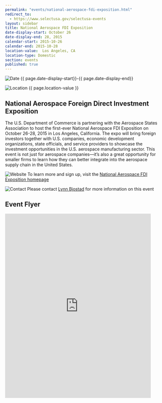 ```yaml
---
permalink: "events/national-aerospace-fdi-exposition.html"
redirect_to:
  - https://www.selectusa.gov/selectusa-events
layout: sidebar
title: National Aerospace FDI Exposition
date-display-start: October 26
date-display-end: 28, 2015
calendar-start: 2015-10-26
calendar-end: 2015-10-28
location-value:  Los Angeles, CA 
location-type: Domestic
section: events
published: true
---
```

![Date](https://google.github.io/material-design-icons/action/svg/design/ic_event_24px.svg "Date") {{ page.date-display-start}}-{{ page.date-display-end}}

![Location](http://google.github.io/material-design-icons/social/svg/design/ic_location_city_24px.svg "Location") {{ page.location-value }}

## National Aerospace Foreign Direct Investment Exposition

The U.S. Department of Commerce is partnering with the Aerospace States Association to host the first-ever National Aerospace FDI Exposition on October 26-28, 2015 in Los Angeles, California. The expo will bring foreign investors together with U.S. companies, economic development organizations, state officials, and service providers to showcase the investment opportunities in the U.S. aerospace manufacturing sector. This event is not just for aerospace companies—it’s also a great opportunity for smaller firms to learn how they can better integrate into the aerospace supply chain in the United States. 

![Website](https://google.github.io/material-design-icons/action/svg/design/ic_exit_to_app_24px.svg "Website") To learn more and sign up, visit the [National Aerospace FDI Exposition homepage](http://www.aeroinvestmentexpo.com/)

![Contact](https://google.github.io/material-design-icons/action/svg/design/ic_question_answer_24px.svg "Contact") Please contact [Lynn Bjostad](mailto:lynn@meetingsbypremier.com) for more information on this event

## Event Flyer

<iframe src="https://www.slideshare.net/slideshow/embed_code/key/4MCX7AVI3vd4hZ" width="476" height="600" frameborder="0" marginwidth="0" marginheight="0" scrolling="no"></iframe>
  
 
